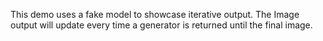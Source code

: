 This demo uses a fake model to showcase iterative output. The Image output will update every time a generator is returned until the final image.
